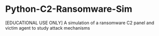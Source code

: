 # Python-C2-Ransomware-Sim
[EDUCATIONAL USE ONLY] A simulation of a ransomware C2 panel and victim agent to study attack mechanisms
